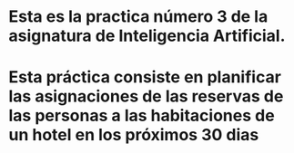 # Esta es la practica número 3 de la asignatura de Inteligencia Artificial.
# Esta práctica consiste en planificar las asignaciones de las reservas de las personas a las habitaciones de un hotel en los próximos 30 dias
